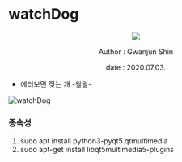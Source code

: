 # watchDog

<p align="center"><img src="https://user-images.githubusercontent.com/59792475/86624147-c9b5fe00-bffd-11ea-8c1d-c0d2f0c9ff3a.png"></p>

<p align="center">Author : Gwanjun Shin</p>
<p align="center">date : 2020.07.03.</p>

* 에러보면 짖는 개 -왈왈-

![watchDog](https://user-images.githubusercontent.com/59792475/86624147-c9b5fe00-bffd-11ea-8c1d-c0d2f0c9ff3a.png)

### 종속성
  1. sudo apt install python3-pyqt5.qtmultimedia
  2. sudo apt-get install libqt5multimedia5-plugins
